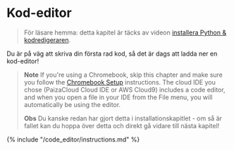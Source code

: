 # Kod-editor

> För läsare hemma: detta kapitel är täcks av videon [installera Python & kodredigeraren](https://www.youtube.com/watch?v=pVTaqzKZCdA&t=4m43s).

Du är på väg att skriva din första rad kod, så det är dags att ladda ner en kod-editor!

> **Note** If you're using a Chromebook, skip this chapter and make sure you follow the [Chromebook Setup](../chromebook_setup/README.md) instructions. The cloud IDE you chose (PaizaCloud Cloud IDE or AWS Cloud9) includes a code editor, and when you open a file in your IDE from the File menu, you will automatically be using the editor.
> 
> **Obs** Du kanske redan har gjort detta i installationskapitlet - om så är fallet kan du hoppa över detta och direkt gå vidare till nästa kapitel!

{% include "/code_editor/instructions.md" %}